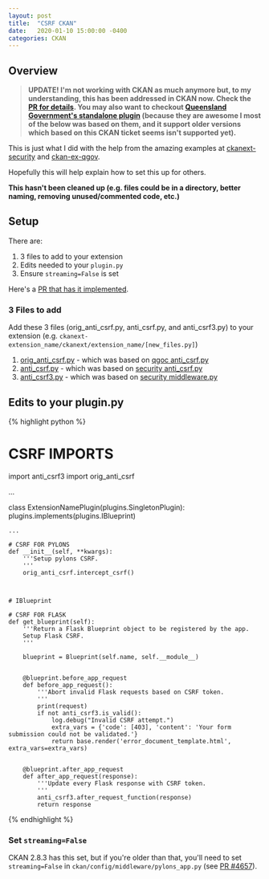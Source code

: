 ```yaml
---
layout: post
title:  "CSRF CKAN"
date:   2020-01-10 15:00:00 -0400
categories: CKAN
---
```


## Overview

> **UPDATE! I'm not working with CKAN as much anymore but, to my understanding, this has been addressed in CKAN now. Check the [PR for details](https://github.com/ckan/ckan/pull/6863). You may also want to checkout [Queensland Government's standalone plugin](https://github.com/qld-gov-au/ckanext-csrf-filter) (because they are awesome I most of the below was based on them, and it support older versions which based on this CKAN ticket seems isn't supported yet).**

This is just what I did with the help from the amazing examples at [ckanext-security](https://github.com/data-govt-nz/ckanext-security) and [ckan-ex-qgov](https://github.com/qld-gov-au/ckan-ex-qgov).

Hopefully this will help explain how to set this up for others.

**This hasn't been cleaned up (e.g. files could be in a directory, better naming, removing unused/commented code, etc.)**

## Setup

There are:

1. 3 files to add to your extension
2. Edits needed to your `plugin.py`
3. Ensure `streaming=False` is set

Here's a [PR that has it implemented](https://github.com/boykoc/ckanext-ontario_theme/pull/112).

### 3 Files to add

Add these 3 files (orig_anti_csrf.py, anti_csrf.py, and anti_csrf3.py) to your extension (e.g. `ckanext-extension_name/ckanext/extension_name/[new_files.py]`)

1. [orig_anti_csrf.py](https://github.com/boykoc/ckanext-ontario_theme/blob/9272e73e9548f1ce67440811cc22438fb588dbbb/ckanext/ontario_theme/orig_anti_csrf.py) - which was based on [qgoc anti_csrf.py](https://github.com/qld-gov-au/ckan-ex-qgov/blob/master/ckanext/qgov/common/anti_csrf.py)
2. [anti_csrf.py](https://github.com/boykoc/ckanext-ontario_theme/blob/9272e73e9548f1ce67440811cc22438fb588dbbb/ckanext/ontario_theme/anti_csrf.py) - which was based on [security anti_csrf.py](https://github.com/data-govt-nz/ckanext-security/blob/master/ckanext/security/anti_csrf.py)
3. [anti_csrf3.py](https://github.com/boykoc/ckanext-ontario_theme/blob/9272e73e9548f1ce67440811cc22438fb588dbbb/ckanext/ontario_theme/anti_csrf3.py) - which was based on [security middleware.py](https://github.com/data-govt-nz/ckanext-security/blob/master/ckanext/security/middleware.py)

## Edits to your plugin.py

{% highlight python %}

# CSRF IMPORTS
import anti_csrf3
import orig_anti_csrf

...

class ExtensionNamePlugin(plugins.SingletonPlugin):
    plugins.implements(plugins.IBlueprint)
    
    ...
    
    # CSRF FOR PYLONS
    def __init__(self, **kwargs):
        '''Setup pylons CSRF.
        '''
        orig_anti_csrf.intercept_csrf()
    


    # IBlueprint
    
    # CSRF FOR FLASK
    def get_blueprint(self):
        '''Return a Flask Blueprint object to be registered by the app.
        Setup Flask CSRF.
        '''

        blueprint = Blueprint(self.name, self.__module__)


        @blueprint.before_app_request
        def before_app_request():
            '''Abort invalid Flask requests based on CSRF token.
            '''
            print(request)
            if not anti_csrf3.is_valid():
                log.debug("Invalid CSRF attempt.")
                extra_vars = {'code': [403], 'content': 'Your form submission could not be validated.'}
                return base.render('error_document_template.html', extra_vars=extra_vars)


        @blueprint.after_app_request
        def after_app_request(response):
            '''Update every Flask response with CSRF token.
            '''
            anti_csrf3.after_request_function(response)
            return response
{% endhighlight %}


### Set `streaming=False`

CKAN 2.8.3 has this set, but if you're older than that, you'll need to set `streaming=False` in `ckan/config/middleware/pylons_app.py` (see [PR #4657](https://github.com/ckan/ckan/pull/4657)).
